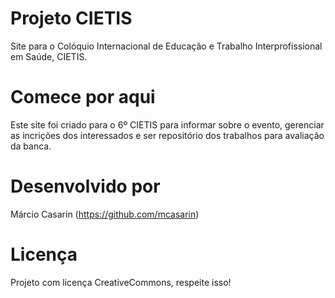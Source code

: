 # Projeto CIETIS
Site para o Colóquio Internacional de Educação e Trabalho Interprofissional em Saúde, CIETIS.

# Comece por aqui
Este site foi criado para o 6º CIETIS para informar sobre o evento, gerenciar as incrições dos interessados e ser repositório dos trabalhos para avaliação da banca.

# Desenvolvido por
Márcio Casarin (https://github.com/mcasarin)

# Licença
Projeto com licença CreativeCommons, respeite isso!
